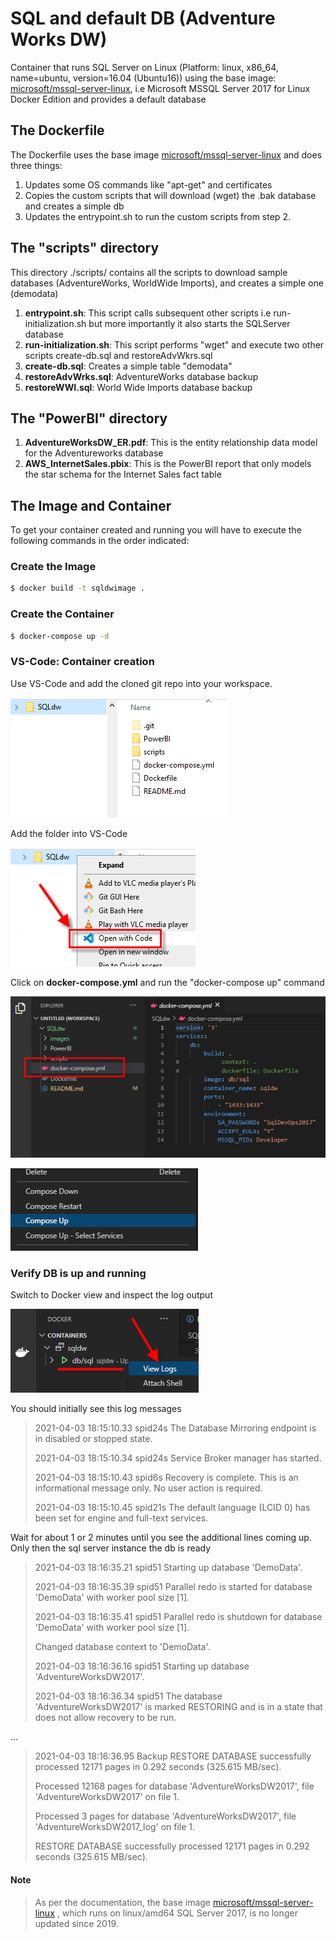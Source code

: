 # SQL and default DB (Adventure Works DW)
Container that runs SQL Server on Linux (Platform: linux, x86_64, name=ubuntu, version=16.04 (Ubuntu16)) using the base image: [microsoft/mssql-server-linux](https://hub.docker.com/r/microsoft/mssql-server-linux), i.e Microsoft MSSQL Server 2017 for Linux Docker Edition and provides a default database

## The Dockerfile
The Dockerfile uses the base image [microsoft/mssql-server-linux](https://hub.docker.com/r/microsoft/mssql-server-linux) and does three things:

1. Updates some OS commands like "apt-get" and certificates
2. Copies the custom scripts that will download (wget) the .bak database and creates a simple db
3. Updates the entrypoint.sh to run the custom scripts from step 2.

## The "scripts" directory
This directory ./scripts/ contains all the scripts to download sample databases (AdventureWorks, WorldWide Imports), and creates a simple one (demodata)

1. **entrypoint.sh**: This script calls subsequent other scripts i.e run-initialization.sh but more importantly it also starts the SQLServer database
2. **run-initialization.sh**: This script performs "wget" and execute two other scripts create-db.sql and restoreAdvWkrs.sql  
3. **create-db.sql**: Creates a simple table "demodata"
4. **restoreAdvWrks.sql**: AdventureWorks database backup
5. **restoreWWI.sql**: World Wide Imports database backup

## The "PowerBI" directory
1. **AdventureWorksDW_ER.pdf**: This is the entity relationship data model for the Adventureworks database
2. **AWS_InternetSales.pbix**: This is the PowerBI report that only models the star schema for the Internet Sales fact table

## The Image and Container
To get your container created and running you will have to execute the following commands in the order indicated:
### Create the Image
``` bash
$ docker build -t sqldwimage .
```

### Create the Container
``` bash
$ docker-compose up -d
```

### VS-Code: Container creation

Use VS-Code and add the cloned git repo into your workspace. 

![Cloned Repository](./images/ClonedRepo.png)

Add the folder into VS-Code

![Dir2VSCode](./images/RepoIntoVSCode.png)

Click on **docker-compose.yml** and run the "docker-compose up" command

![DockerCompose](./images/VSCodeDockerCompose.png)

![ComposeUp](./images/VSCodeComposeUp.png)



### Verify DB is up and running
Switch to Docker view and inspect the log output

![DockerLogs](./images/ContainerLogs.png)

You should initially see this log messages

>2021-04-03 18:15:10.33 spid24s     The Database Mirroring endpoint is in disabled or stopped state.<p>
2021-04-03 18:15:10.34 spid24s     Service Broker manager has started.<p>
2021-04-03 18:15:10.43 spid6s      Recovery is complete. This is an informational message only. No user action is required.<p>
2021-04-03 18:15:10.45 spid21s     The default language (LCID 0) has been set for engine and full-text services.<p>

Wait for about 1 or 2 minutes until you see the additional lines coming up. Only then the sql server instance the db is ready

>2021-04-03 18:16:35.21 spid51      Starting up database 'DemoData'.<p>
2021-04-03 18:16:35.39 spid51      Parallel redo is started for database 'DemoData' with worker pool size [1].<p>
2021-04-03 18:16:35.41 spid51      Parallel redo is shutdown for database 'DemoData' with worker pool size [1].<p>
Changed database context to 'DemoData'.<p>
2021-04-03 18:16:36.16 spid51      Starting up database 'AdventureWorksDW2017'.<p>
2021-04-03 18:16:36.34 spid51      The database 'AdventureWorksDW2017' is marked RESTORING and is in a state that does not allow recovery to be run.<p>

...

>2021-04-03 18:16:36.95 Backup      RESTORE DATABASE successfully processed 12171 pages in 0.292 seconds (325.615 MB/sec).<p>
Processed 12168 pages for database 'AdventureWorksDW2017', file 'AdventureWorksDW2017' on file 1.<p>
Processed 3 pages for database 'AdventureWorksDW2017', file 'AdventureWorksDW2017_log' on file 1.<p>
RESTORE DATABASE successfully processed 12171 pages in 0.292 seconds (325.615 MB/sec).<p>

#### Note
> As per the documentation, the base image [microsoft/mssql-server-linux](https://hub.docker.com/r/microsoft/mssql-server-linux) , which runs on linux/amd64 SQL Server 2017, is no longer updated since 2019.
